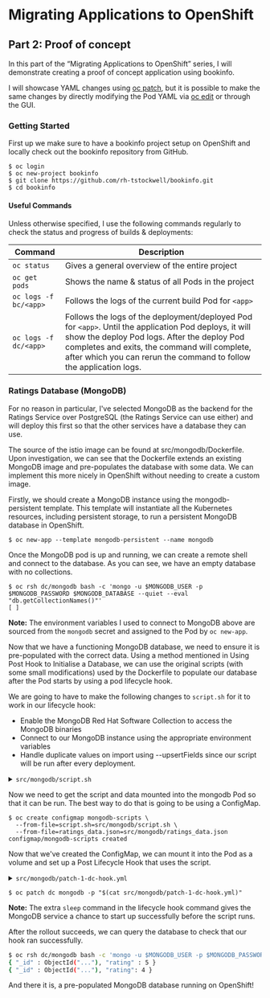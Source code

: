 Migrating Applications to OpenShift
===================================

Part 2: Proof of concept
------------------------

In this part of the “Migrating Applications to OpenShift” series, I will demonstrate creating a proof of concept application using bookinfo.

I will showcase YAML changes using [oc patch](https://docs.openshift.com/container-platform/3.11/cli_reference/basic_cli_operations.html#patch), but it is possible to make the same changes by directly modifying the Pod YAML via [oc edit](https://docs.openshift.com/container-platform/3.11/cli_reference/basic_cli_operations.html#edit) or through the GUI.

### Getting Started

First up we make sure to have a bookinfo project setup on OpenShift and locally check out the bookinfo repository from GitHub.

```
$ oc login
$ oc new-project bookinfo
$ git clone https://github.com/rh-tstockwell/bookinfo.git
$ cd bookinfo
```

#### Useful Commands
Unless otherwise specified, I use the following commands regularly to check the status and progress of builds & deployments:

| Command       | Description |
| ------------- | ----------- |
| `oc status`   | Gives a general overview of the entire project |
| `oc get pods` | Shows the name & status of all Pods in the project |
| `oc logs -f bc/<app>` | Follows the logs of the current build Pod for `<app>` |
| `oc logs -f dc/<app>` | Follows the logs of the deployment/deployed Pod for `<app>`. Until the application Pod deploys, it will show the deploy Pod logs. After the deploy Pod completes and exits, the command will complete, after which you can rerun the command to follow the application logs. |

### Ratings Database (MongoDB)
For no reason in particular, I've selected MongoDB as the backend for the Ratings Service over PostgreSQL (the Ratings Service can use either) and will deploy this first so that the other services have a database they can use.

The source of the istio image can be found at src/mongodb/Dockerfile. Upon investigation, we can see that the Dockerfile extends an existing MongoDB image and pre-populates the database with some data. We can implement this more nicely in OpenShift without needing to create a custom image.

Firstly, we should create a MongoDB instance using the mongodb-persistent template. This template will instantiate all the Kubernetes resources, including persistent storage, to run a persistent MongoDB database in OpenShift.

```
$ oc new-app --template mongodb-persistent --name mongodb
```

Once the MongoDB pod is up and running, we can create a remote shell and connect to the database. As you can see, we have an empty database with no collections.

```
$ oc rsh dc/mongodb bash -c 'mongo -u $MONGODB_USER -p $MONGODB_PASSWORD $MONGODB_DATABASE --quiet --eval "db.getCollectionNames()"'
[ ]
```

**Note:** The environment variables I used to connect to MongoDB above are sourced from the `mongodb` secret and assigned to the Pod by `oc new-app`.

Now that we have a functioning MongoDB database, we need to ensure it is pre-populated with the correct data. Using a method mentioned in Using Post Hook to Initialise a Database, we can use the original scripts (with some small modifications) used by the Dockerfile to populate our database after the Pod starts by using a pod lifecycle hook. 

We are going to have to make the following changes to `script.sh` for it to work in our lifecycle hook:
- Enable the MongoDB Red Hat Software Collection to access the MongoDB binaries
- Connect to our MongoDB instance using the appropriate environment variables
- Handle duplicate values on import using --upsertFields since our script will be run after every deployment.

<details>
  <summary><code>src/mongodb/script.sh</code></summary>

```
. /opt/rh/rh-mongodb36/enable

mongoimport --host "$MONGODB_SERVICE_HOST:$MONGODB_SERVICE_PORT" \
  --db "$MONGODB_DATABASE" \
  --username "$MONGODB_USER" \
  --password "$MONGODB_PASSWORD" \
  --collection ratings \
  --upsertFields rating \
  --file "$APP_DATA/scripts/ratings_data.json"
```
</details>

Now we need to get the script and data mounted into the mongodb Pod so that it can be run. The best way to do that is going to be using a ConfigMap.

```
$ oc create configmap mongodb-scripts \
  --from-file=script.sh=src/mongodb/script.sh \
  --from-file=ratings_data.json=src/mongodb/ratings_data.json
configmap/mongodb-scripts created
```

Now that we've created the ConfigMap, we can mount it into the Pod as a volume and set up a Post Lifecycle Hook that uses the script.

<details>
  <summary><code>src/mongodb/patch-1-dc-hook.yml</code></summary>
  
```yaml
spec:
  template:
    spec:
      containers:
        - name: mongodb
          volumeMounts:
            - name: scripts
              mountPath: /opt/app-root/src/scripts
      volumes:
        - name: scripts
          configMap:
            name: mongodb-scripts
            defaultMode: 0770
  strategy:
    recreateParams:
      post:
        failurePolicy: Abort
        execNewPod:
          containerName: mongodb
          command:
            - /bin/sh
            - -c
            - $APP_DATA/scripts/script.sh
          env:
            - name: MONGODB_USER
              valueFrom:
                secretKeyRef:
                  key: database-user
                  name: mongodb
            - name: MONGODB_PASSWORD
              valueFrom:
                secretKeyRef:
                  key: database-password
                  name: mongodb
            - name: MONGODB_DATABASE
              valueFrom:
                secretKeyRef:
                  key: database-name
                  name: mongodb
          volumes:
            - scripts
```
</details>

```
$ oc patch dc mongodb -p "$(cat src/mongodb/patch-1-dc-hook.yml)"
```

**Note:** The extra `sleep` command in the lifecycle hook command gives the MongoDB service a chance to start up successfully before the script runs.

After the rollout succeeds, we can query the database to check that our hook ran successfully. 

```bash
$ oc rsh dc/mongodb bash -c 'mongo -u $MONGODB_USER -p $MONGODB_PASSWORD $MONGODB_DATABASE --quiet --eval "db.ratings.find()"'
{ "_id" : ObjectId("..."), "rating" : 5 }
{ "_id" : ObjectId("..."), "rating": 4 }
```

And there it is, a pre-populated MongoDB database running on OpenShift!
